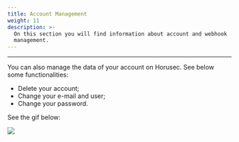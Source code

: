 ```yaml
---
title: Account Management
weight: 11
description: >-
  On this section you will find information about account and webhook
  management.
---
```


---

You can also manage the data of your account on Horusec. See below some functionalities: 

* Delete your account;
* Change your e-mail and user;
* Change your password.

See the gif below: 

![](/docs/en/references/manager/account-management/1-manager-account.gif)
